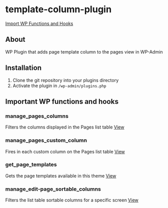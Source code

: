 # template-column-plugin
[Import WP Functions and Hooks](#Important-WP-functions-and-hooks)


## About
WP Plugin that adds page template column to the pages view in WP-Admin

## Installation

1. Clone the git repository into your plugins directory
2. Activate the plugin in `/wp-admin/plugins.php`

## Important WP functions and hooks 

### manage_pages_columns
Filters the columns displayed in the Pages list table
[View](https://developer.wordpress.org/reference/hooks/manage_pages_columns/)

### manage_pages_custom_column
Fires in each custom column on the Pages list table
[View](https://developer.wordpress.org/reference/hooks/manage_pages_custom_column/)

### get_page_templates
Gets the page templates available in this theme
[View](https://developer.wordpress.org/reference/functions/get_page_templates/)

### manage_edit-page_sortable_columns
Filters the list table sortable columns for a specific screen
[View](https://developer.wordpress.org/reference/hooks/manage_this-screen-id_sortable_columns/)
